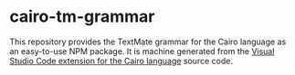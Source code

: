 # cairo-tm-grammar

This repository provides the TextMate grammar for the Cairo language as an easy-to-use NPM package.
It is machine
generated from the [Visual Studio Code extension for the Cairo language](https://github.com/starkware-libs/cairo/tree/main/vscode-cairo) source code.
